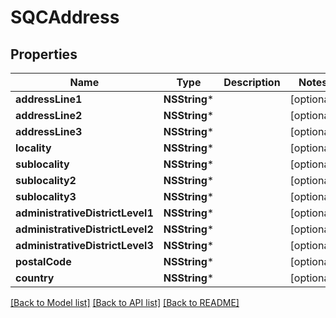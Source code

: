 # SQCAddress

## Properties
Name | Type | Description | Notes
------------ | ------------- | ------------- | -------------
**addressLine1** | **NSString*** |  | [optional] 
**addressLine2** | **NSString*** |  | [optional] 
**addressLine3** | **NSString*** |  | [optional] 
**locality** | **NSString*** |  | [optional] 
**sublocality** | **NSString*** |  | [optional] 
**sublocality2** | **NSString*** |  | [optional] 
**sublocality3** | **NSString*** |  | [optional] 
**administrativeDistrictLevel1** | **NSString*** |  | [optional] 
**administrativeDistrictLevel2** | **NSString*** |  | [optional] 
**administrativeDistrictLevel3** | **NSString*** |  | [optional] 
**postalCode** | **NSString*** |  | [optional] 
**country** | **NSString*** |  | [optional] 

[[Back to Model list]](../README.md#documentation-for-models) [[Back to API list]](../README.md#documentation-for-api-endpoints) [[Back to README]](../README.md)


